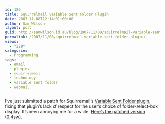 ```yaml
---
id: 186
title: Squirrelmail Variable Sent Folder Plugin
date: 2007-11-08T12:14:01+00:00
author: Sam Wilson
layout: post
guid: http://samwilson.id.au/blog/2007/11/08/squirrelmail-variable-sent-folder-plugin/
permalink: /2007/11/08/squirrelmail-variable-sent-folder-plugin/
views:
  - "228"
categories:
  - Programming
tags:
  - email
  - plugins
  - squirrelmail
  - technology
  - variable sent folder
  - webmail
---
```

I’ve just submitted a patch for Squirrelmail’s [Variable Sent Folder plugin](http://squirrelmail.org/plugin_view.php?id=100), fixing that plugin’s lack of respect for the user’s choice of folder-select-box display. It’s been annoying me for a while. [Here’s the patched version (0.4sw).](/wp-content/uploads/2007/11/variable_sent_folder04sw-14tar.gz "My modified version of the Variable Sent Folder plugin for Squirrelmail.")